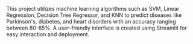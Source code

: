 This project utilizes machine learning algorithms such as SVM, Linear Regression, Decision Tree Regressor, and KNN 
to predict diseases like Parkinson's, diabetes, and heart disorders with an accuracy ranging between 80-85%. 
A user-friendly interface is created using Streamlit for easy interaction and deployment.
